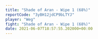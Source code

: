 ```yaml
---
title: "Shade of Aran - Wipe 1 (68%)"
reportCode: "3yBH12jdCP9bLTYJ"
player: "Weg"
fight: "Shade of Aran - Wipe 1 (68%)"
date: 2021-06-07T18:57:55.202000+00:00
---
```


